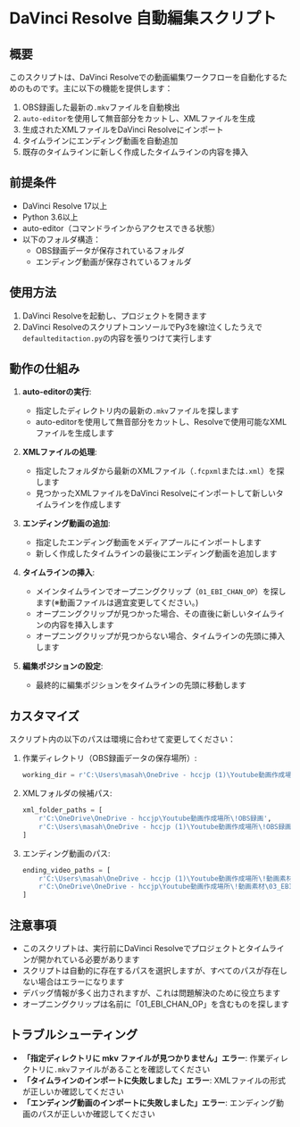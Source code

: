 # DaVinci Resolve 自動編集スクリプト

## 概要
このスクリプトは、DaVinci Resolveでの動画編集ワークフローを自動化するためのものです。主に以下の機能を提供します：

1. OBS録画した最新の`.mkv`ファイルを自動検出
2. `auto-editor`を使用して無音部分をカットし、XMLファイルを生成
3. 生成されたXMLファイルをDaVinci Resolveにインポート
4. タイムラインにエンディング動画を自動追加
5. 既存のタイムラインに新しく作成したタイムラインの内容を挿入

## 前提条件

- DaVinci Resolve 17以上
- Python 3.6以上
- auto-editor（コマンドラインからアクセスできる状態）
- 以下のフォルダ構造：
  - OBS録画データが保存されているフォルダ
  - エンディング動画が保存されているフォルダ

## 使用方法

1. DaVinci Resolveを起動し、プロジェクトを開きます
2. DaVinci ResolveのスクリプトコンソールでPy3を線t泣くしたうえで`defaulteditaction.py`の内容を張りつけて実行します

## 動作の仕組み

1. **auto-editorの実行**: 
   - 指定したディレクトリ内の最新の`.mkv`ファイルを探します
   - auto-editorを使用して無音部分をカットし、Resolveで使用可能なXMLファイルを生成します

2. **XMLファイルの処理**:
   - 指定したフォルダから最新のXMLファイル（`.fcpxml`または`.xml`）を探します
   - 見つかったXMLファイルをDaVinci Resolveにインポートして新しいタイムラインを作成します

3. **エンディング動画の追加**:
   - 指定したエンディング動画をメディアプールにインポートします
   - 新しく作成したタイムラインの最後にエンディング動画を追加します

4. **タイムラインの挿入**:
   - メインタイムラインでオープニングクリップ（`01_EBI_CHAN_OP`）を探します(※動画ファイルは適宜変更してください。)
   - オープニングクリップが見つかった場合、その直後に新しいタイムラインの内容を挿入します
   - オープニングクリップが見つからない場合、タイムラインの先頭に挿入します

5. **編集ポジションの設定**:
   - 最終的に編集ポジションをタイムラインの先頭に移動します

## カスタマイズ

スクリプト内の以下のパスは環境に合わせて変更してください：

1. 作業ディレクトリ（OBS録画データの保存場所）:
   ```python
   working_dir = r'C:\Users\masah\OneDrive - hccjp (1)\Youtube動画作成場所\!OBS録画'
   ```

2. XMLフォルダの候補パス:
   ```python
   xml_folder_paths = [
       r'C:\OneDrive\OneDrive - hccjp\Youtube動画作成場所\!OBS録画',
       r'C:\Users\masah\OneDrive - hccjp (1)\Youtube動画作成場所\!OBS録画'
   ]
   ```

3. エンディング動画のパス:
   ```python
   ending_video_paths = [
       r'C:\Users\masah\OneDrive - hccjp (1)\Youtube動画作成場所\!動画素材\03_EBI_CHAN_IN.mov',
       r'C:\OneDrive\OneDrive - hccjp\Youtube動画作成場所\!動画素材\03_EBI_CHAN_IN.mov'
   ]
   ```

## 注意事項

- このスクリプトは、実行前にDaVinci Resolveでプロジェクトとタイムラインが開かれている必要があります
- スクリプトは自動的に存在するパスを選択しますが、すべてのパスが存在しない場合はエラーになります
- デバッグ情報が多く出力されますが、これは問題解決のために役立ちます
- オープニングクリップは名前に「01_EBI_CHAN_OP」を含むものを探します

## トラブルシューティング

- **「指定ディレクトリに mkv ファイルが見つかりません」エラー**: 作業ディレクトリに`.mkv`ファイルがあることを確認してください
- **「タイムラインのインポートに失敗しました」エラー**: XMLファイルの形式が正しいか確認してください
- **「エンディング動画のインポートに失敗しました」エラー**: エンディング動画のパスが正しいか確認してください